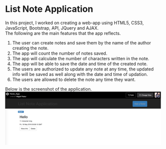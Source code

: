 # List Note Application

In this project, I worked on creating a web-app using HTML5, CSS3, JavaScript, Bootstrap, API, JQuery and AJAX.<br />
The following are the main features that the app reflects. <br />
1. The user can create notes and save them by the name of the author creating the note.<br />
2. The app will count the number of notes saved. <br />
3. The app will calculate the number of characters written in the note. <br />
4. The app will be able to save the date and time of the created note.<br />
5. The users are authorized to update any note at any time, the updated info will be saved as well along with the date and time of updation.<br /> 
6. The users are allowed to delete the note any time they want.<br />

Below is the screenshot of the application. <br />
![My picture](https://github.com/megshithakur1/Note_app/blob/master/Screenshots/1.png)
